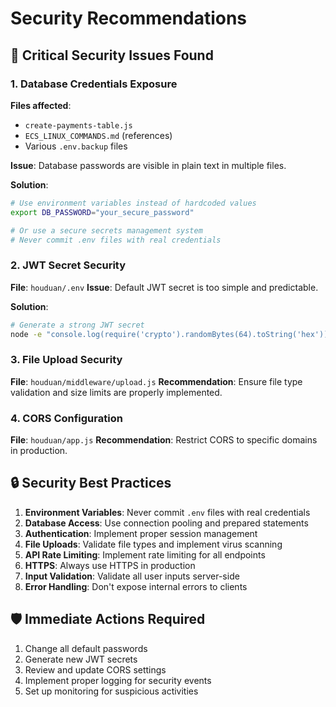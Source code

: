 # Security Recommendations

## 🚨 Critical Security Issues Found

### 1. Database Credentials Exposure
**Files affected**: 
- `create-payments-table.js`
- `ECS_LINUX_COMMANDS.md` (references)
- Various `.env.backup` files

**Issue**: Database passwords are visible in plain text in multiple files.

**Solution**:
```bash
# Use environment variables instead of hardcoded values
export DB_PASSWORD="your_secure_password"

# Or use a secure secrets management system
# Never commit .env files with real credentials
```

### 2. JWT Secret Security
**File**: `houduan/.env`
**Issue**: Default JWT secret is too simple and predictable.

**Solution**:
```bash
# Generate a strong JWT secret
node -e "console.log(require('crypto').randomBytes(64).toString('hex'))"
```

### 3. File Upload Security
**File**: `houduan/middleware/upload.js`
**Recommendation**: Ensure file type validation and size limits are properly implemented.

### 4. CORS Configuration
**File**: `houduan/app.js`
**Recommendation**: Restrict CORS to specific domains in production.

## 🔒 Security Best Practices

1. **Environment Variables**: Never commit `.env` files with real credentials
2. **Database Access**: Use connection pooling and prepared statements
3. **Authentication**: Implement proper session management
4. **File Uploads**: Validate file types and implement virus scanning
5. **API Rate Limiting**: Implement rate limiting for all endpoints
6. **HTTPS**: Always use HTTPS in production
7. **Input Validation**: Validate all user inputs server-side
8. **Error Handling**: Don't expose internal errors to clients

## 🛡️ Immediate Actions Required

1. Change all default passwords
2. Generate new JWT secrets
3. Review and update CORS settings
4. Implement proper logging for security events
5. Set up monitoring for suspicious activities
